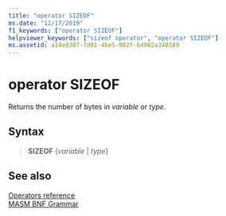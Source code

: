 ```yaml
---
title: "operator SIZEOF"
ms.date: "12/17/2019"
f1_keywords: ["operator SIZEOF"]
helpviewer_keywords: ["sizeof operator", "operator SIZEOF"]
ms.assetid: a14ed307-7d01-4be5-982f-64982a348589
---
```

# operator SIZEOF

Returns the number of bytes in *variable* or *type*.

## Syntax

> **SIZEOF** {*variable* | *type*}

## See also

[Operators reference](operators-reference.md)\
[MASM BNF Grammar](masm-bnf-grammar.md)
